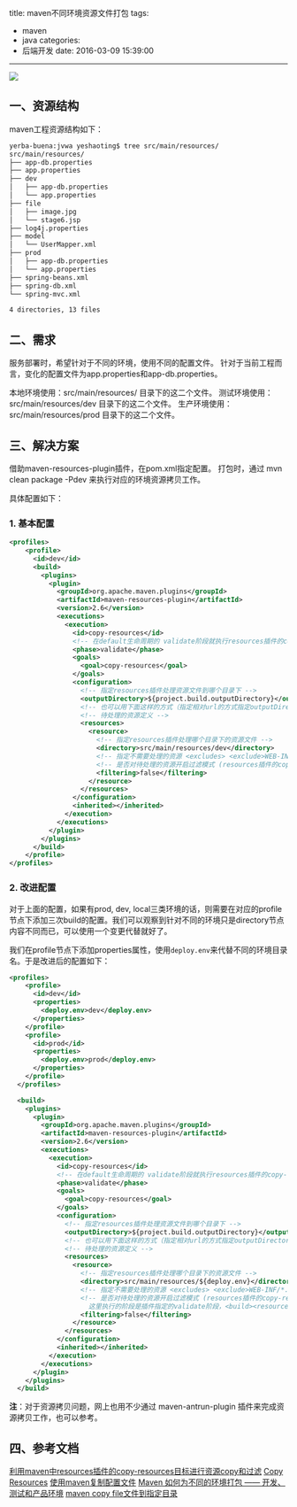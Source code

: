 title: maven不同环境资源文件打包
tags:
  - maven
  - java
categories:
  - 后端开发
date: 2016-03-09 15:39:00
---

<img src="/asserts/images/maven.png" class="img-logo img-center" />


## 一、资源结构
maven工程资源结构如下：
``` bash
yerba-buena:jvwa yeshaoting$ tree src/main/resources/
src/main/resources/
├── app-db.properties
├── app.properties
├── dev
│   ├── app-db.properties
│   └── app.properties
├── file
│   ├── image.jpg
│   └── stage6.jsp
├── log4j.properties
├── model
│   └── UserMapper.xml
├── prod
│   ├── app-db.properties
│   └── app.properties
├── spring-beans.xml
├── spring-db.xml
└── spring-mvc.xml

4 directories, 13 files
```


## 二、需求
服务部署时，希望针对于不同的环境，使用不同的配置文件。
针对于当前工程而言，变化的配置文件为app.properties和app-db.properties。

本地环境使用：src/main/resources/ 目录下的这二个文件。
测试环境使用：src/main/resources/dev 目录下的这二个文件。
生产环境使用：src/main/resources/prod 目录下的这二个文件。


## 三、解决方案
借助maven-resources-plugin插件，在pom.xml指定配置。
打包时，通过 mvn clean package -Pdev 来执行对应的环境资源拷贝工作。

具体配置如下：

### 1. 基本配置
``` xml
<profiles>
    <profile>
      <id>dev</id>
      <build>
        <plugins>
          <plugin>
            <groupId>org.apache.maven.plugins</groupId>
            <artifactId>maven-resources-plugin</artifactId>
            <version>2.6</version>
            <executions>
              <execution>
                <id>copy-resources</id>
                <!-- 在default生命周期的 validate阶段就执行resources插件的copy-resources目标 -->
                <phase>validate</phase>
                <goals>
                  <goal>copy-resources</goal>
                </goals>
                <configuration>
                  <!-- 指定resources插件处理资源文件到哪个目录下 -->
                  <outputDirectory>${project.build.outputDirectory}</outputDirectory>
                  <!-- 也可以用下面这样的方式（指定相对url的方式指定outputDirectory） <outputDirectory>target/classes</outputDirectory> -->
                  <!-- 待处理的资源定义 -->
                  <resources>
                    <resource>
                      <!-- 指定resources插件处理哪个目录下的资源文件 -->
                      <directory>src/main/resources/dev</directory>
                      <!-- 指定不需要处理的资源 <excludes> <exclude>WEB-INF/*.*</exclude> </excludes> -->
                      <!-- 是否对待处理的资源开启过滤模式 (resources插件的copy-resources目标也有资源过滤的功能，这里配置的 这个功能的效果跟<build><resources><resource>下配置的资源过滤是一样的，只不过可能执行的阶段不一样，这里执行的阶段是插件指定的validate阶段，<build><resources><resource>下的配置将是在resources插件的resources目标执行时起作用（在process-resources阶段）) -->
                      <filtering>false</filtering>
                    </resource>
                  </resources>
                </configuration>
                <inherited></inherited>
              </execution>
            </executions>
          </plugin>
        </plugins>
      </build>
    </profile>
</profiles>
```

### 2. 改进配置
对于上面的配置，如果有prod, dev, local三类环境的话，则需要在对应的profile节点下添加三次build的配置。我们可以观察到针对不同的环境只是directory节点内容不同而已，可以使用一个变更代替就好了。

我们在profile节点下添加properties属性，使用`deploy.env`来代替不同的环境目录名。于是改进后的配置如下：
``` xml
<profiles>
    <profile>
      <id>dev</id>
      <properties>
        <deploy.env>dev</deploy.env>
      </properties>
    </profile>
    <profile>
      <id>prod</id>
      <properties>
        <deploy.env>prod</deploy.env>
      </properties>
    </profile>
  </profiles>

  <build>
    <plugins>
      <plugin>
        <groupId>org.apache.maven.plugins</groupId>
        <artifactId>maven-resources-plugin</artifactId>
        <version>2.6</version>
        <executions>
          <execution>
            <id>copy-resources</id>
            <!-- 在default生命周期的 validate阶段就执行resources插件的copy-resources目标 -->
            <phase>validate</phase>
            <goals>
              <goal>copy-resources</goal>
            </goals>
            <configuration>
              <!-- 指定resources插件处理资源文件到哪个目录下 -->
              <outputDirectory>${project.build.outputDirectory}</outputDirectory>
              <!-- 也可以用下面这样的方式（指定相对url的方式指定outputDirectory） <outputDirectory>target/classes</outputDirectory> -->
              <!-- 待处理的资源定义 -->
              <resources>
                <resource>
                  <!-- 指定resources插件处理哪个目录下的资源文件 -->
                  <directory>src/main/resources/${deploy.env}</directory>
                  <!-- 指定不需要处理的资源 <excludes> <exclude>WEB-INF/*.*</exclude> </excludes> -->
                  <!-- 是否对待处理的资源开启过滤模式 (resources插件的copy-resources目标也有资源过滤的功能，这里配置的 这个功能的效果跟<build><resources><resource>下配置的资源过滤是一样的，只不过可能执行的阶段不一样， 
                    这里执行的阶段是插件指定的validate阶段，<build><resources><resource>下的配置将是在resources插件的resources目标执行时起作用（在process-resources阶段）) -->
                  <filtering>false</filtering>
                </resource>
              </resources>
            </configuration>
            <inherited></inherited>
          </execution>
        </executions>
      </plugin>
    </plugins>
  </build>
```

**注**：对于资源拷贝问题，网上也用不少通过 maven-antrun-plugin 插件来完成资源拷贝工作，也可以参考。


## 四、参考文档
[利用maven中resources插件的copy-resources目标进行资源copy和过滤](http://www.tuicool.com/articles/JfaA7r)
[Copy Resources](http://maven.apache.org/plugins/maven-resources-plugin/examples/copy-resources.html)
[使用maven复制配置文件](http://www.blogjava.net/iduido/archive/2013/03/24/396913.html)
[Maven 如何为不同的环境打包 —— 开发、测试和产品环境](https://www.zybuluo.com/haokuixi/note/25985)
[maven copy file文件到指定目录](http://www.tuicool.com/articles/bEbaIz)
